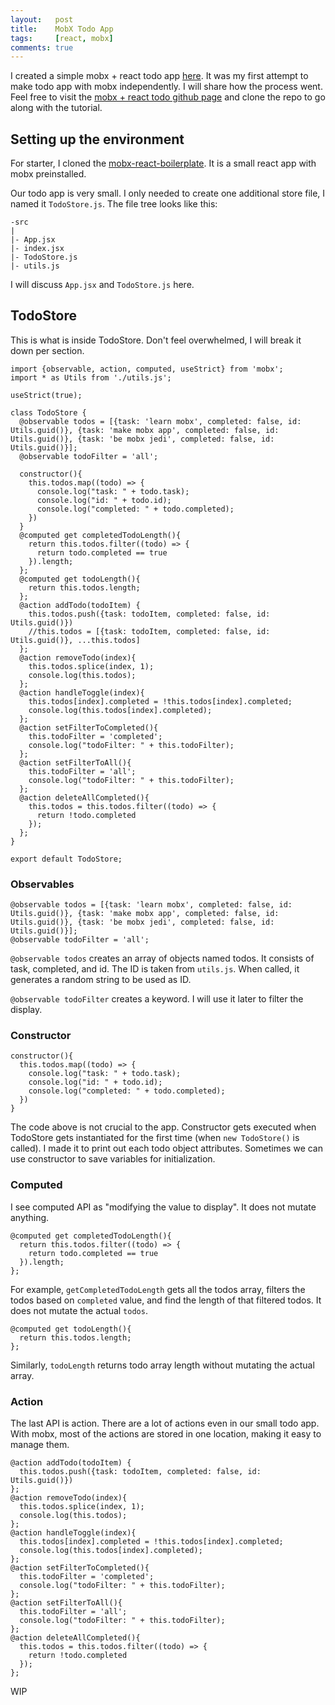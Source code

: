 ```yaml
---
layout:   post
title:    MobX Todo App
tags:     [react, mobx]
comments: true
---
```


I created a simple mobx + react todo app [here](https://github.com/IggHub/mobx-react-todo-demo). It was my first attempt to make todo app with mobx independently. I will share how the process went. Feel free to visit the [mobx + react todo github page](https://github.com/IggHub/mobx-react-todo-demo) and clone the repo to go along with the tutorial.

## Setting up the environment

For starter, I cloned the [mobx-react-boilerplate](https://github.com/mobxjs/mobx-react-boilerplate). It is a small react app with mobx preinstalled.

Our todo app is very small. I only needed to create one additional store file, I named it `TodoStore.js`. The file tree looks like this:

```
-src
|
|- App.jsx
|- index.jsx
|- TodoStore.js
|- utils.js
```

I will discuss `App.jsx` and `TodoStore.js` here.

## TodoStore

This is what is inside TodoStore. Don't feel overwhelmed, I will break it down per section.

```
import {observable, action, computed, useStrict} from 'mobx';
import * as Utils from './utils.js';

useStrict(true);

class TodoStore {
  @observable todos = [{task: 'learn mobx', completed: false, id: Utils.guid()}, {task: 'make mobx app', completed: false, id: Utils.guid()}, {task: 'be mobx jedi', completed: false, id: Utils.guid()}];
  @observable todoFilter = 'all';

  constructor(){
    this.todos.map((todo) => {
      console.log("task: " + todo.task);
      console.log("id: " + todo.id);
      console.log("completed: " + todo.completed);
    })
  }
  @computed get completedTodoLength(){
    return this.todos.filter((todo) => {
      return todo.completed == true
    }).length;
  };
  @computed get todoLength(){
    return this.todos.length;
  };
  @action addTodo(todoItem) {
    this.todos.push({task: todoItem, completed: false, id: Utils.guid()})
    //this.todos = [{task: todoItem, completed: false, id: Utils.guid()}, ...this.todos]
  };
  @action removeTodo(index){
    this.todos.splice(index, 1);
    console.log(this.todos);
  };
  @action handleToggle(index){
    this.todos[index].completed = !this.todos[index].completed;
    console.log(this.todos[index].completed);
  };
  @action setFilterToCompleted(){
    this.todoFilter = 'completed';
    console.log("todoFilter: " + this.todoFilter);
  };
  @action setFilterToAll(){
    this.todoFilter = 'all';
    console.log("todoFilter: " + this.todoFilter);
  };
  @action deleteAllCompleted(){
    this.todos = this.todos.filter((todo) => {
      return !todo.completed
    });
  };
}

export default TodoStore;
```

### Observables
```
@observable todos = [{task: 'learn mobx', completed: false, id: Utils.guid()}, {task: 'make mobx app', completed: false, id: Utils.guid()}, {task: 'be mobx jedi', completed: false, id: Utils.guid()}];
@observable todoFilter = 'all';
```
`@observable todos` creates an array of objects named todos. It consists of task, completed, and id. The ID is taken from `utils.js`. When called, it generates a random string to be used as ID.

`@observable todoFilter` creates a keyword. I will use it later to filter the display.


### Constructor

```
constructor(){
  this.todos.map((todo) => {
    console.log("task: " + todo.task);
    console.log("id: " + todo.id);
    console.log("completed: " + todo.completed);
  })
}
```

The code above is not crucial to the app. Constructor gets executed when TodoStore gets instantiated for the first time (when `new TodoStore()` is called). I made it to print out each todo object attributes. Sometimes we can use constructor to save variables for initialization.

### Computed

I see computed API as "modifying the value to display". It does not mutate anything.

```
@computed get completedTodoLength(){
  return this.todos.filter((todo) => {
    return todo.completed == true
  }).length;
};
```

For example, `getCompletedTodoLength` gets all the todos array, filters the todos based on `completed` value, and find the length of that filtered todos. It does not mutate the actual `todos`.

```
@computed get todoLength(){
  return this.todos.length;
};
```

Similarly, `todoLength` returns todo array length without mutating the actual array.

### Action

The last API is action. There are a lot of actions even in our small todo app. With mobx, most of the actions are stored in one location, making it easy to manage them.

```
@action addTodo(todoItem) {
  this.todos.push({task: todoItem, completed: false, id: Utils.guid()})
};
@action removeTodo(index){
  this.todos.splice(index, 1);
  console.log(this.todos);
};
@action handleToggle(index){
  this.todos[index].completed = !this.todos[index].completed;
  console.log(this.todos[index].completed);
};
@action setFilterToCompleted(){
  this.todoFilter = 'completed';
  console.log("todoFilter: " + this.todoFilter);
};
@action setFilterToAll(){
  this.todoFilter = 'all';
  console.log("todoFilter: " + this.todoFilter);
};
@action deleteAllCompleted(){
  this.todos = this.todos.filter((todo) => {
    return !todo.completed
  });
};
```

WIP
